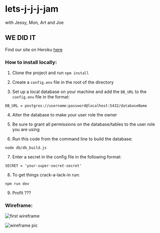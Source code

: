 # lets-j-j-j-jam
with Jessy, Mon, Art and Joe

## WE DID IT

Find our site on Heroku [here](http://fac-article-sharing.herokuapp.com/)

### How to install locally:

1) Clone the project and run `npm install`

2) Create a `config.env` file in the root of the directory

3) Set up a local database on your machine and add the `DB_URL` to the `config.env` file in the format:
```
DB_URL = postgres://username:password@localhost:5432/databaseName
```
4) Alter the database to make your user role the owner

5) Be sure to grant all permissions on the database/tables to the user role you are using

6) Run this code from the command line to build the database:
```
node db/db_build.js
```
7) Enter a secret in the config file in the following format:
```
SECRET = 'your-super-secret-secret'
```
8) To get things crack-a-lack-in run:
```
npm run dev
```
9) Profit ???

### Wireframe: 

![first wireframe](https://www.dropbox.com/s/y7ti3fgxdlyxoou/IMG_1514.JPG?raw=1)

![wireframe pic](https://github.com/fac-14/lets-j-j-j-jam/blob/master/IMG-2984.JPG?raw=true)


